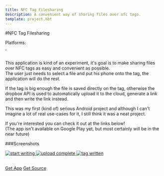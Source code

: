 ```yaml
---
title: NFC Tag Filesharing
description: A convenient way of sharing files over nfc tags.
template: project.hbt
---
```


#NFC Tag Filesharing  
<div id="platforms">Platforms: <i class="fa fa-android fa-lg"></i> </div>  
<div id="cover">
    <a href="/images/projects/screens/nfc/header/nfc_select_file.png" title="Select file">
        <img data-interchange="[/images/projects/screens/nfc/header/nfc_select_file_small.png, (default)], [/images/projects/screens/nfc/header/nfc_select_file_large.png, (large)]"/>
    </a>
    <a href="/images/projects/screens/nfc/header/nfc_uploading.png" title="Uploading a file">
        <img data-interchange="[/images/projects/screens/nfc/header/nfc_uploading_small.png, (default)], [/images/projects/screens/nfc/header/nfc_uploading_large.png, (large)]"/>
    </a>
</div>

<br/>

This application is kind of an experiment, it's goal is to make sharing files over NFC tags as easy and convenient as possible.  
The user just needs to select a file and put his phone onto the tag, the application will do the rest.  

If the tag is big enough the file is saved directly on the tag, otherwise the dropbox API is used to automatically upload it to the cloud, generate a link and then write the link instead.  

This was my first (kind of) serious Android project and although I can't imagine a lot of real use-cases for it,
I still think it was a neat project.  

If you're interested you can check it out at the links below!  
(The app isn't available on Google Play yet, but most certainly will be in the near future)  

###Screenshots
<div id="screens">
    <a href="/images/projects/screens/nfc/gallery/nfc_start.png" title="Start writing">
        <img src="/images/projects/screens/nfc/gallery/nfc_start_thumb.png" alt="start writing"/>
    </a>
    <a href="/images/projects/screens/nfc/gallery/nfc_uploaded.png" title="Upload complete">
        <img src="/images/projects/screens/nfc/gallery/nfc_uploaded_thumb.png" alt="upload complete"/>
    </a>
    <a href="/images/projects/screens/nfc/gallery/nfc_written.png" title="Tag written">
        <img src="/images/projects/screens/nfc/gallery/nfc_written_thumb.png" alt="tag written"/>
    </a>
</div>  

<br/>

<a href="https://bitbucket.org/FlorianSchrofner/nfctagfilesharing/downloads" class="button">Get App</a>
<a href="https://bitbucket.org/FlorianSchrofner/nfctagfilesharing" class="button">Get Source</a>